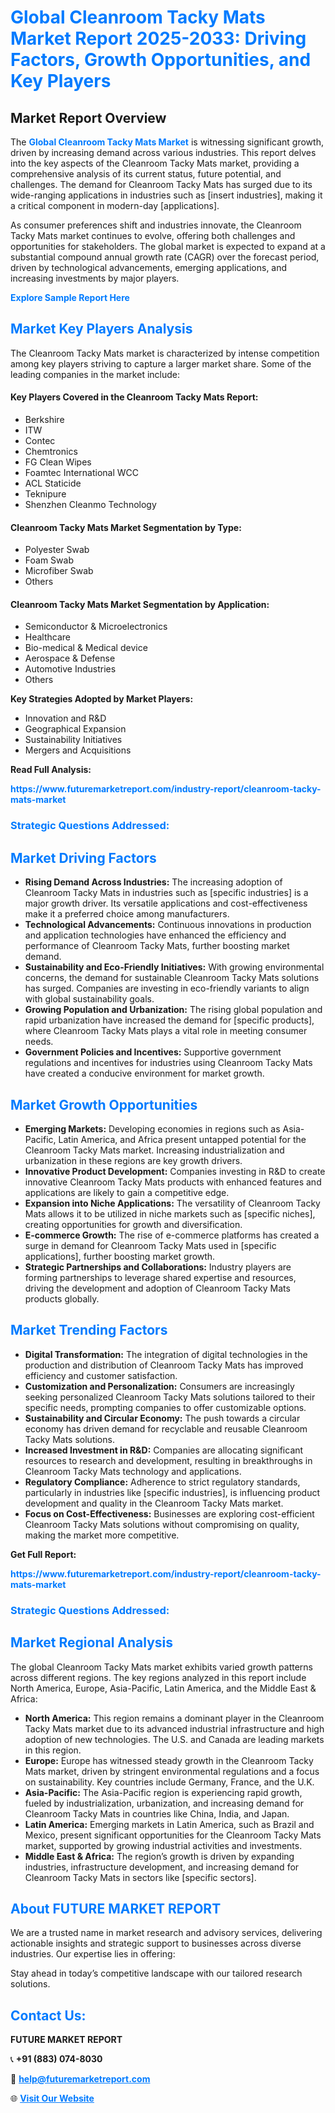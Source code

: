 <h1 style="color: #007BFF;">Global Cleanroom Tacky Mats Market Report 2025-2033: Driving Factors, Growth Opportunities, and Key Players</h1>

<section id="overview">
<h2>Market Report Overview</h2>
<p>The <a href="https://www.futuremarketreport.com/industry-report/cleanroom-tacky-mats-market" style="color: #007BFF; text-decoration: none;"><strong>Global Cleanroom Tacky Mats Market</strong></a> is witnessing significant growth, driven by increasing demand across various industries. This report delves into the key aspects of the Cleanroom Tacky Mats market, providing a comprehensive analysis of its current status, future potential, and challenges. The demand for Cleanroom Tacky Mats has surged due to its wide-ranging applications in industries such as [insert industries], making it a critical component in modern-day [applications].</p>
<p>As consumer preferences shift and industries innovate, the Cleanroom Tacky Mats market continues to evolve, offering both challenges and opportunities for stakeholders. The global market is expected to expand at a substantial compound annual growth rate (CAGR) over the forecast period, driven by technological advancements, emerging applications, and increasing investments by major players.</p>
</section>

<section id="overview">
<p><a href="https://www.futuremarketreport.com/request-sample/reportId=36672" style="color: #007BFF; text-decoration: none;"><strong>Explore Sample Report Here</strong></a></p>
</section>

<section id="key-players">
<h2 style="color: #007BFF;">Market Key Players Analysis</h2>
<p>The Cleanroom Tacky Mats market is characterized by intense competition among key players striving to capture a larger market share. Some of the leading companies in the market include:</p>
<h4>Key Players Covered in the Cleanroom Tacky Mats Report:</h4>
<ul><li>Berkshire</li><li>ITW</li><li>Contec</li><li>Chemtronics</li><li>FG Clean Wipes</li><li>Foamtec International WCC</li><li>ACL Staticide</li><li>Teknipure</li><li>Shenzhen Cleanmo Technology</li></ul>
<h4>Cleanroom Tacky Mats Market Segmentation by Type:</h4>
<ul><li>Polyester Swab</li><li>Foam Swab</li><li>Microfiber Swab</li><li>Others</li></ul>

<h4>Cleanroom Tacky Mats Market Segmentation by Application:</h4>
<ul><li>Semiconductor &amp; Microelectronics</li><li>Healthcare</li><li>Bio-medical &amp; Medical device</li><li>Aerospace &amp; Defense</li><li>Automotive Industries</li><li>Others</li></ul>
<p><strong>Key Strategies Adopted by Market Players:</strong></p>
<ul>
<li>Innovation and R&D</li>
<li>Geographical Expansion</li>
<li>Sustainability Initiatives</li>
<li>Mergers and Acquisitions</li>
</ul>
</section>

<section>
<p><strong>Read Full Analysis: </strong></p><a href="https://www.futuremarketreport.com/industry-report/cleanroom-tacky-mats-market" style="color: #007BFF; text-decoration: none;"><strong>https://www.futuremarketreport.com/industry-report/cleanroom-tacky-mats-market</strong></a>
<h3 style="color: #007BFF;">Strategic Questions Addressed:</h3>
</section>

<section id="driving-factors">
<h2 style="color: #007BFF;">Market Driving Factors</h2>
<ul>
<li><strong>Rising Demand Across Industries:</strong> The increasing adoption of Cleanroom Tacky Mats in industries such as [specific industries] is a major growth driver. Its versatile applications and cost-effectiveness make it a preferred choice among manufacturers.</li>
<li><strong>Technological Advancements:</strong> Continuous innovations in production and application technologies have enhanced the efficiency and performance of Cleanroom Tacky Mats, further boosting market demand.</li>
<li><strong>Sustainability and Eco-Friendly Initiatives:</strong> With growing environmental concerns, the demand for sustainable Cleanroom Tacky Mats solutions has surged. Companies are investing in eco-friendly variants to align with global sustainability goals.</li>
<li><strong>Growing Population and Urbanization:</strong> The rising global population and rapid urbanization have increased the demand for [specific products], where Cleanroom Tacky Mats plays a vital role in meeting consumer needs.</li>
<li><strong>Government Policies and Incentives:</strong> Supportive government regulations and incentives for industries using Cleanroom Tacky Mats have created a conducive environment for market growth.</li>
</ul>
</section>

<section id="growth-opportunities">
<h2 style="color: #007BFF;">Market Growth Opportunities</h2>
<ul>
<li><strong>Emerging Markets:</strong> Developing economies in regions such as Asia-Pacific, Latin America, and Africa present untapped potential for the Cleanroom Tacky Mats market. Increasing industrialization and urbanization in these regions are key growth drivers.</li>
<li><strong>Innovative Product Development:</strong> Companies investing in R&D to create innovative Cleanroom Tacky Mats products with enhanced features and applications are likely to gain a competitive edge.</li>
<li><strong>Expansion into Niche Applications:</strong> The versatility of Cleanroom Tacky Mats allows it to be utilized in niche markets such as [specific niches], creating opportunities for growth and diversification.</li>
<li><strong>E-commerce Growth:</strong> The rise of e-commerce platforms has created a surge in demand for Cleanroom Tacky Mats used in [specific applications], further boosting market growth.</li>
<li><strong>Strategic Partnerships and Collaborations:</strong> Industry players are forming partnerships to leverage shared expertise and resources, driving the development and adoption of Cleanroom Tacky Mats products globally.</li>
</ul>
</section>

<section id="trending-factors">
<h2 style="color: #007BFF;">Market Trending Factors</h2>
<ul>
<li><strong>Digital Transformation:</strong> The integration of digital technologies in the production and distribution of Cleanroom Tacky Mats has improved efficiency and customer satisfaction.</li>
<li><strong>Customization and Personalization:</strong> Consumers are increasingly seeking personalized Cleanroom Tacky Mats solutions tailored to their specific needs, prompting companies to offer customizable options.</li>
<li><strong>Sustainability and Circular Economy:</strong> The push towards a circular economy has driven demand for recyclable and reusable Cleanroom Tacky Mats solutions.</li>
<li><strong>Increased Investment in R&D:</strong> Companies are allocating significant resources to research and development, resulting in breakthroughs in Cleanroom Tacky Mats technology and applications.</li>
<li><strong>Regulatory Compliance:</strong> Adherence to strict regulatory standards, particularly in industries like [specific industries], is influencing product development and quality in the Cleanroom Tacky Mats market.</li>
<li><strong>Focus on Cost-Effectiveness:</strong> Businesses are exploring cost-efficient Cleanroom Tacky Mats solutions without compromising on quality, making the market more competitive.</li>
</ul>
</section>

<section>
<p><strong>Get Full Report: </strong></p><a href="https://www.futuremarketreport.com/industry-report/cleanroom-tacky-mats-market" style="color: #007BFF; text-decoration: none;"><strong>https://www.futuremarketreport.com/industry-report/cleanroom-tacky-mats-market</strong></a>
<h3 style="color: #007BFF;">Strategic Questions Addressed:</h3>
</section>


<section id="regional-analysis">
<h2 style="color: #007BFF;">Market Regional Analysis</h2>
<p>The global Cleanroom Tacky Mats market exhibits varied growth patterns across different regions. The key regions analyzed in this report include North America, Europe, Asia-Pacific, Latin America, and the Middle East & Africa:</p>
<ul>
<li><strong>North America:</strong> This region remains a dominant player in the Cleanroom Tacky Mats market due to its advanced industrial infrastructure and high adoption of new technologies. The U.S. and Canada are leading markets in this region.</li>
<li><strong>Europe:</strong> Europe has witnessed steady growth in the Cleanroom Tacky Mats market, driven by stringent environmental regulations and a focus on sustainability. Key countries include Germany, France, and the U.K.</li>
<li><strong>Asia-Pacific:</strong> The Asia-Pacific region is experiencing rapid growth, fueled by industrialization, urbanization, and increasing demand for Cleanroom Tacky Mats in countries like China, India, and Japan.</li>
<li><strong>Latin America:</strong> Emerging markets in Latin America, such as Brazil and Mexico, present significant opportunities for the Cleanroom Tacky Mats market, supported by growing industrial activities and investments.</li>
<li><strong>Middle East & Africa:</strong> The region’s growth is driven by expanding industries, infrastructure development, and increasing demand for Cleanroom Tacky Mats in sectors like [specific sectors].</li>
</ul>
</section>

<footer>
<h2 style="color: #007BFF;">About FUTURE MARKET REPORT</h2>
<p>We are a trusted name in market research and advisory services, delivering actionable insights and strategic support to businesses across diverse industries. Our expertise lies in offering:</p>

<p>Stay ahead in today’s competitive landscape with our tailored research solutions.</p>

<h2 style="color: #007BFF;">Contact Us:</h2>
<p><strong>FUTURE MARKET REPORT</strong></p>
<p>📞 <strong>+91 (883) 074-8030</strong></p>
<p>📧 <strong><a href="mailto:help@futuremarketreport.com" style="color: #007BFF;">help@futuremarketreport.com</a></strong></p>
<p>🌐 <strong><a href="https://www.futuremarketreport.com/" style="color: #007BFF;">Visit Our Website</a></strong></p>
</footer>